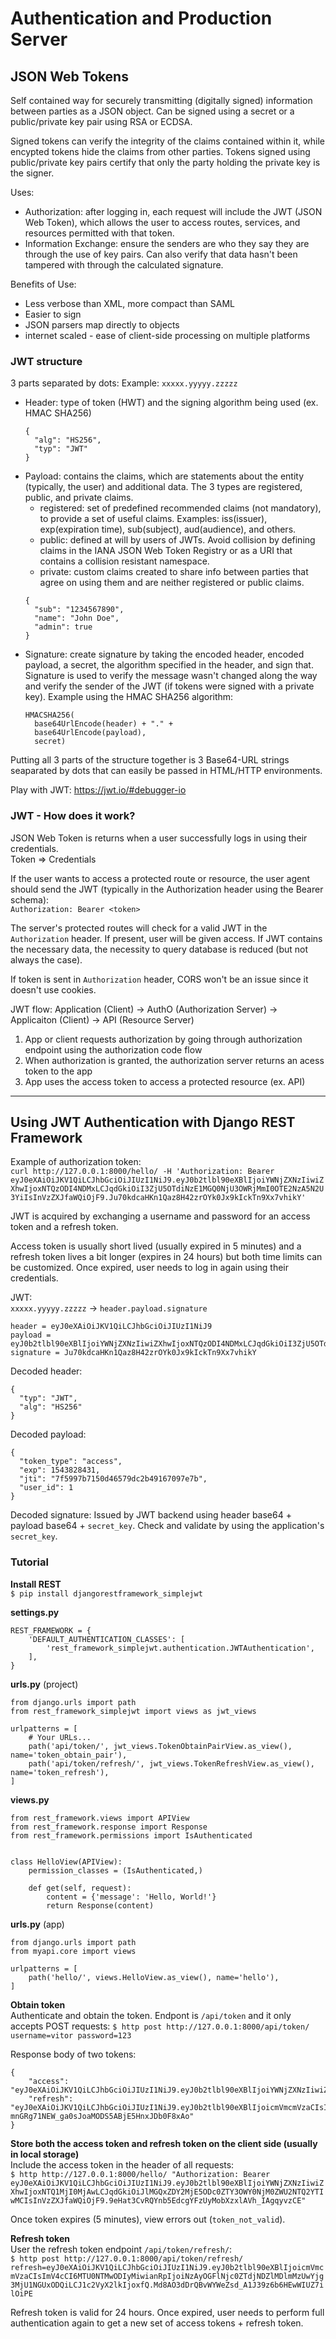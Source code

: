 # Authentication and Production Server
## JSON Web Tokens
Self contained way for securely transmitting (digitally signed) information between parties as a JSON object. Can be signed using a secret or a public/private key pair using RSA or ECDSA. 

Signed tokens can verify the integrity of the claims contained within it, while encypted tokens hide the claims from other parties. Tokens signed using public/private key pairs certify that only the party holding the private key is the signer. 

Uses:
- Authorization: after logging in, each request will include the JWT (JSON Web Token), which allows the user to access routes, services, and resources permitted with that token. 
- Information Exchange: ensure the senders are who they say they are through the use of key pairs. Can also verify that data hasn't been tampered with through the calculated signature. 

Benefits of Use:
- Less verbose than XML, more compact than SAML
- Easier to sign
- JSON parsers map directly to objects
- internet scaled - ease of client-side processing on multiple platforms  

### JWT structure
3 parts separated by dots:
Example: `xxxxx.yyyyy.zzzzz`
- Header: type of token (HWT) and the signing algorithm being used (ex. HMAC SHA256)
  ```
  {
    "alg": "HS256",
    "typ": "JWT"
  }
  ```
- Payload: contains the claims, which are statements about the entity (typically, the user) and additional data. The 3 types are registered, public, and private claims. 
  - registered: set of predefined recommended claims (not mandatory), to provide a set of useful claims. Examples: iss(issuer), exp(expiration time), sub(subject), aud(audience), and others. 
  - public: defined at will by users of JWTs. Avoid collision by defining claims in the IANA JSON Web Token Registry or as a URI that contains a collision resistant namespace. 
  - private: custom claims created to share info between parties that agree on using them and are neither registered or public claims. 
  ```
  {
    "sub": "1234567890",
    "name": "John Doe",
    "admin": true
  }
  ```
- Signature: create signature by taking the encoded header, encoded payload, a secret, the algorithm specified in the header, and sign that. Signature is used to verify the message wasn't changed along the way and verify the sender of the JWT (if tokens were signed with a private key). Example using the HMAC SHA256 algorithm:
  ```
  HMACSHA256(
    base64UrlEncode(header) + "." +
    base64UrlEncode(payload),
    secret)
  ```

Putting all 3 parts of the structure together is 3 Base64-URL strings seaparated by dots that can easily be passed in HTML/HTTP environments. 

Play with JWT: https://jwt.io/#debugger-io

### JWT - How does it work?
JSON Web Token is returns when a user successfully logs in using their credentials.  
Token => Credentials

If the user wants to access a protected route or resource, the user agent should send the JWT (typically in the Authorization header using the Bearer schema):    
`Authorization: Bearer <token>`

The server's protected routes will check for a valid JWT in the `Authorization` header. If present, user will be given access. If JWT contains the necessary data, the necessity to query database is reduced (but not always the case).   

If token is sent in `Authorization` header, CORS won't be an issue since it doesn't use cookies. 

JWT flow:
Application (Client) -> AuthO (Authorization Server) -> Applicaiton (Client) -> API (Resource Server)  
1. App or client requests authorization by going through authorization endpoint using the authorization code flow
2. When authorization is granted, the authorization server returns an acess token to the app
3. App uses the access token to access a protected resource (ex. API)
_____

## Using JWT Authentication with Django REST Framework
Example of authorization token:   
`curl http://127.0.0.1:8000/hello/ -H 'Authorization: Bearer eyJ0eXAiOiJKV1QiLCJhbGciOiJIUzI1NiJ9.eyJ0b2tlbl90eXBlIjoiYWNjZXNzIiwiZXhwIjoxNTQzODI4NDMxLCJqdGkiOiI3ZjU5OTdiNzE1MGQ0NjU3OWRjMmI0OTE2NzA5N2U3YiIsInVzZXJfaWQiOjF9.Ju70kdcaHKn1Qaz8H42zrOYk0Jx9kIckTn9Xx7vhikY'`

JWT is acquired by exchanging a username and password for an access token and a refresh token.  

Access token is usually short lived (usually expired in 5 minutes) and a refresh token lives a bit longer (expires in 24 hours) but both time limits can be customized. Once expired, user needs to log in again using their credentials.  

JWT:  
`xxxxx.yyyyy.zzzzz` -> `header.payload.signature`  

```
header = eyJ0eXAiOiJKV1QiLCJhbGciOiJIUzI1NiJ9
payload = eyJ0b2tlbl90eXBlIjoiYWNjZXNzIiwiZXhwIjoxNTQzODI4NDMxLCJqdGkiOiI3ZjU5OTdiNzE1MGQ0NjU3OWRjMmI0OTE2NzA5N2U3YiIsInVzZXJfaWQiOjF9
signature = Ju70kdcaHKn1Qaz8H42zrOYk0Jx9kIckTn9Xx7vhikY
```

Decoded header:
```
{
  "typ": "JWT",
  "alg": "HS256"
}

```

Decoded payload:
```
{
  "token_type": "access",
  "exp": 1543828431,
  "jti": "7f5997b7150d46579dc2b49167097e7b",
  "user_id": 1
}
```

Decoded signature:
Issued by JWT backend using header base64 + payload base64 + `secret_key`. Check and validate by using the application's `secret_key`.

### Tutorial
**Install REST**  
`$ pip install djangorestframework_simplejwt`

**settings.py**  
```
REST_FRAMEWORK = {
    'DEFAULT_AUTHENTICATION_CLASSES': [
        'rest_framework_simplejwt.authentication.JWTAuthentication',
    ],
}
```

**urls.py** (project)  
```
from django.urls import path
from rest_framework_simplejwt import views as jwt_views

urlpatterns = [
    # Your URLs...
    path('api/token/', jwt_views.TokenObtainPairView.as_view(), name='token_obtain_pair'),
    path('api/token/refresh/', jwt_views.TokenRefreshView.as_view(), name='token_refresh'),
]
```

**views.py**  
```
from rest_framework.views import APIView
from rest_framework.response import Response
from rest_framework.permissions import IsAuthenticated


class HelloView(APIView):
    permission_classes = (IsAuthenticated,)

    def get(self, request):
        content = {'message': 'Hello, World!'}
        return Response(content)
```

**urls.py** (app)  
```
from django.urls import path
from myapi.core import views

urlpatterns = [
    path('hello/', views.HelloView.as_view(), name='hello'),
]
```

**Obtain token**  
Authenticate and obtain the token. Endpont is `/api/token` and it only accepts POST requests:
`$ http post http://127.0.0.1:8000/api/token/ username=vitor password=123`

Response body of two tokens:  
```
{
    "access": "eyJ0eXAiOiJKV1QiLCJhbGciOiJIUzI1NiJ9.eyJ0b2tlbl90eXBlIjoiYWNjZXNzIiwiZXhwIjoxNTQ1MjI0MjU5LCJqdGkiOiIyYmQ1NjI3MmIzYjI0YjNmOGI1MjJlNThjMzdjMTdlMSIsInVzZXJfaWQiOjF9.D92tTuVi_YcNkJtiLGHtcn6tBcxLCBxz9FKD3qzhUg8",
    "refresh": "eyJ0eXAiOiJKV1QiLCJhbGciOiJIUzI1NiJ9.eyJ0b2tlbl90eXBlIjoicmVmcmVzaCIsImV4cCI6MTU0NTMxMDM1OSwianRpIjoiMjk2ZDc1ZDA3Nzc2NDE0ZjkxYjhiOTY4MzI4NGRmOTUiLCJ1c2VyX2lkIjoxfQ.rA-mnGRg71NEW_ga0sJoaMODS5ABjE5HnxJDb0F8xAo"
}
```

**Store both the access token and refresh token on the client side (usually in local storage)**  
Include the access token in the header of all requests:  
`$ http http://127.0.0.1:8000/hello/ "Authorization: Bearer eyJ0eXAiOiJKV1QiLCJhbGciOiJIUzI1NiJ9.eyJ0b2tlbl90eXBlIjoiYWNjZXNzIiwiZXhwIjoxNTQ1MjI0MjAwLCJqdGkiOiJlMGQxZDY2MjE5ODc0ZTY3OWY0NjM0ZWU2NTQ2YTIwMCIsInVzZXJfaWQiOjF9.9eHat3CvRQYnb5EdcgYFzUyMobXzxlAVh_IAgqyvzCE"`  

Once token expires (5 minutes), view errors out (`token_not_valid`).  

**Refresh token**  
User the refresh token endpoint `/api/token/refresh/`:  
`$ http post http://127.0.0.1:8000/api/token/refresh/ refresh=eyJ0eXAiOiJKV1QiLCJhbGciOiJIUzI1NiJ9.eyJ0b2tlbl90eXBlIjoicmVmcmVzaCIsImV4cCI6MTU0NTMwODIyMiwianRpIjoiNzAyOGFlNjc0ZTdjNDZlMDlmMzUwYjg3MjU1NGUxODQiLCJ1c2VyX2lkIjoxfQ.Md8AO3dDrQBvWYWeZsd_A1J39z6b6HEwWIUZ7ilOiPE`  

Refresh token is valid for 24 hours. Once expired, user needs to perform full authentication again to get a new set of access tokens + refresh token. 



